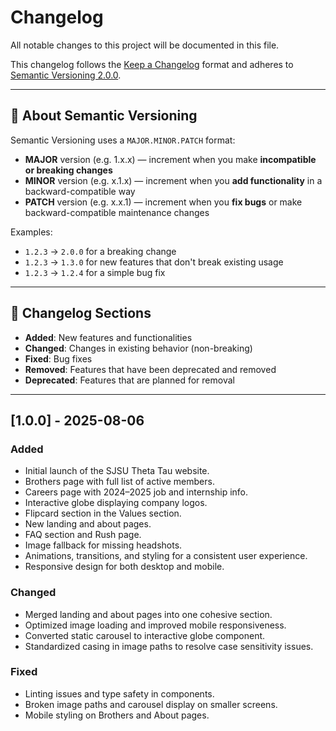 # Changelog

All notable changes to this project will be documented in this file.

This changelog follows the [Keep a Changelog](https://keepachangelog.com/en/1.0.0/) format and adheres to [Semantic Versioning 2.0.0](https://semver.org/).

---

## 📖 About Semantic Versioning

Semantic Versioning uses a `MAJOR.MINOR.PATCH` format:

- **MAJOR** version (e.g. 1.x.x) — increment when you make **incompatible or breaking changes**
- **MINOR** version (e.g. x.1.x) — increment when you **add functionality** in a backward-compatible way
- **PATCH** version (e.g. x.x.1) — increment when you **fix bugs** or make backward-compatible maintenance changes

Examples:
- `1.2.3` → `2.0.0` for a breaking change
- `1.2.3` → `1.3.0` for new features that don't break existing usage
- `1.2.3` → `1.2.4` for a simple bug fix

---

## 📝 Changelog Sections

- **Added**: New features and functionalities
- **Changed**: Changes in existing behavior (non-breaking)
- **Fixed**: Bug fixes
- **Removed**: Features that have been deprecated and removed
- **Deprecated**: Features that are planned for removal

---

## [1.0.0] - 2025-08-06

### Added
- Initial launch of the SJSU Theta Tau website.
- Brothers page with full list of active members.
- Careers page with 2024–2025 job and internship info.
- Interactive globe displaying company logos.
- Flipcard section in the Values section.
- New landing and about pages.
- FAQ section and Rush page.
- Image fallback for missing headshots.
- Animations, transitions, and styling for a consistent user experience.
- Responsive design for both desktop and mobile.

### Changed
- Merged landing and about pages into one cohesive section.
- Optimized image loading and improved mobile responsiveness.
- Converted static carousel to interactive globe component.
- Standardized casing in image paths to resolve case sensitivity issues.

### Fixed
- Linting issues and type safety in components.
- Broken image paths and carousel display on smaller screens.
- Mobile styling on Brothers and About pages.
